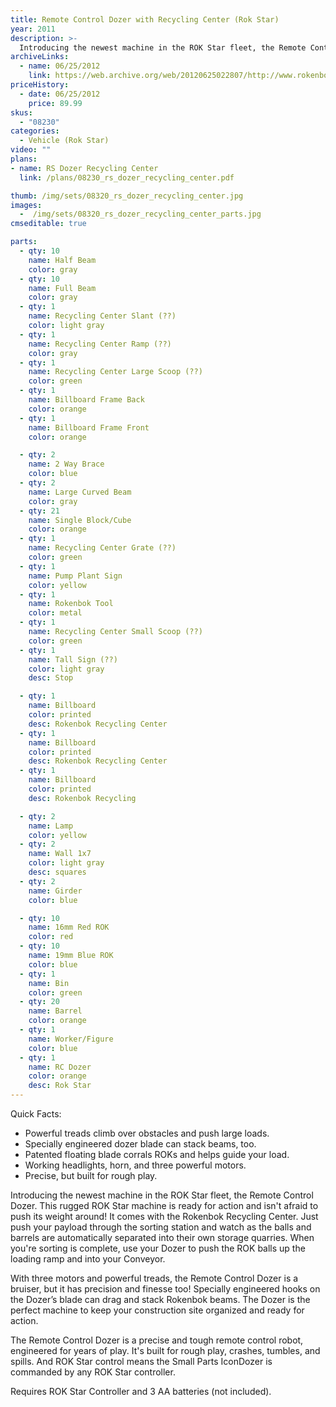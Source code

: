 ```yaml
---
title: Remote Control Dozer with Recycling Center (Rok Star)
year: 2011
description: >-
  Introducing the newest machine in the ROK Star fleet, the Remote Control Dozer. This rugged ROK Star machine is ready for action and isn't afraid to push its weight around!  It comes with the Rokenbok Recycling Center. Just push your payload through the sorting station and watch as the balls and barrels are automatically separated into their own storage quarries. When you're sorting is complete, use your Dozer to push the ROK balls up the loading ramp and into your Conveyor.
archiveLinks:
  - name: 06/25/2012
    link: https://web.archive.org/web/20120625022807/http://www.rokenbok.com/estore/machines/remote-control-dozer-recycling-center
priceHistory:
  - date: 06/25/2012
    price: 89.99
skus:
  - "08230"
categories:
  - Vehicle (Rok Star)
video: ""
plans:
- name: RS Dozer Recycling Center
  link: /plans/08230_rs_dozer_recycling_center.pdf

thumb: /img/sets/08320_rs_dozer_recycling_center.jpg
images:
  -  /img/sets/08320_rs_dozer_recycling_center_parts.jpg
cmseditable: true

parts:
  - qty: 10
    name: Half Beam
    color: gray
  - qty: 10
    name: Full Beam
    color: gray
  - qty: 1
    name: Recycling Center Slant (??)
    color: light gray
  - qty: 1
    name: Recycling Center Ramp (??)
    color: gray
  - qty: 1
    name: Recycling Center Large Scoop (??)
    color: green
  - qty: 1
    name: Billboard Frame Back
    color: orange
  - qty: 1
    name: Billboard Frame Front
    color: orange

  - qty: 2
    name: 2 Way Brace
    color: blue
  - qty: 2
    name: Large Curved Beam
    color: gray
  - qty: 21
    name: Single Block/Cube
    color: orange
  - qty: 1
    name: Recycling Center Grate (??)
    color: green
  - qty: 1
    name: Pump Plant Sign
    color: yellow
  - qty: 1
    name: Rokenbok Tool
    color: metal
  - qty: 1
    name: Recycling Center Small Scoop (??)
    color: green
  - qty: 1
    name: Tall Sign (??)
    color: light gray
    desc: Stop

  - qty: 1
    name: Billboard
    color: printed
    desc: Rokenbok Recycling Center
  - qty: 1
    name: Billboard
    color: printed
    desc: Rokenbok Recycling Center
  - qty: 1
    name: Billboard
    color: printed
    desc: Rokenbok Recycling

  - qty: 2
    name: Lamp
    color: yellow
  - qty: 2
    name: Wall 1x7
    color: light gray
    desc: squares
  - qty: 2
    name: Girder
    color: blue

  - qty: 10
    name: 16mm Red ROK
    color: red
  - qty: 10
    name: 19mm Blue ROK
    color: blue
  - qty: 1
    name: Bin
    color: green
  - qty: 20
    name: Barrel
    color: orange
  - qty: 1
    name: Worker/Figure
    color: blue
  - qty: 1
    name: RC Dozer
    color: orange
    desc: Rok Star
---
```

Quick Facts:
  - Powerful treads climb over obstacles and push large loads.
  - Specially engineered dozer blade can stack beams, too.
  - Patented floating blade corrals ROKs and helps guide your load.
  - Working headlights, horn, and three powerful motors.
  - Precise, but built for rough play.

Introducing the newest machine in the ROK Star fleet, the Remote Control Dozer. This rugged ROK Star machine is ready for action and isn't afraid to push its weight around!  It comes with the Rokenbok Recycling Center. Just push your payload through the sorting station and watch as the balls and barrels are automatically separated into their own storage quarries. When you're sorting is complete, use your Dozer to push the ROK balls up the loading ramp and into your Conveyor.

With three motors and powerful treads, the Remote Control Dozer is a bruiser, but it has precision and finesse too! Specially engineered hooks on the Dozer’s blade can drag and stack Rokenbok beams.  The Dozer is the perfect machine to keep your construction site organized and ready for action.

The Remote Control Dozer is a precise and tough remote control robot, engineered for years of play.  It's built for rough play, crashes, tumbles, and spills. And ROK Star control means the Small Parts IconDozer is commanded by any ROK Star controller.

Requires ROK Star Controller and 3 AA batteries (not included).
